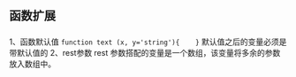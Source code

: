 ## 函数扩展

### 
1、函数默认值
`function text (x, y='string'){    }`
默认值之后的变量必须是带默认值的
2、rest参数
rest 参数搭配的变量是一个数组，该变量将多余的参数放入数组中。